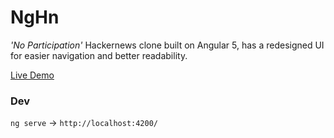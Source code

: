 # NgHn

*'No Participation'* Hackernews clone built on Angular 5, has a redesigned UI for easier navigation and better readability.

[Live Demo](https://ashishg-qburst.github.io/ng5-hackernews/)

### Dev

`ng serve` -> `http://localhost:4200/`

